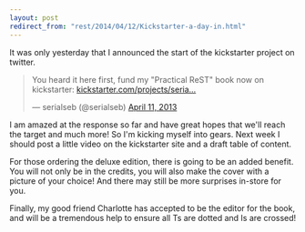 ```yaml
---
layout: post
redirect_from: "rest/2014/04/12/Kickstarter-a-day-in.html"
---
```

It was only yesterday that I announced the start of the kickstarter project on twitter.

<blockquote class="twitter-tweet"><p>You heard it here first, fund my "Practical ReST" book now on kickstarter: <a href="http://t.co/uaLqkDER4W" title="https://www.kickstarter.com/projects/serialseb/practical-rest-building-hypermedia-systems">kickstarter.com/projects/seria…</a></p>&mdash; serialseb (@serialseb) <a href="https://twitter.com/serialseb/status/322387173150183425">April 11, 2013</a></blockquote>
<script async="async" src="//platform.twitter.com/widgets.js" charset="utf-8"><!----></script>

I am amazed at the response so far and have great hopes that we'll reach the target and much more! So I'm kicking
myself into gears. Next week I should post a little video on the kickstarter site and a draft table of content.

For those ordering the deluxe edition, there is going to be an added benefit. You will not only be in the credits,
you will also make the cover with a picture of your choice! And there may still be more surprises in-store for you.

Finally, my good friend Charlotte has accepted to be the editor for the book, and will be a tremendous help to ensure all Ts are dotted and Is are crossed!
